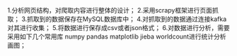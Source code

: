 1.分析网页结构，对爬取内容进行整体的设计；
2.采用scrapy框架进行页面抓取；
3.抓取到的数据保存在MySQL数据库中；
4.对抓取到的数据通过连接kafka对其进行收集；
5.将数据进行保存成csv或者json格式；
6.对数据进行分析，需要采用如下几个常用库 numpy pandas matplotlib jieba worldcount进行统计分析画图；
